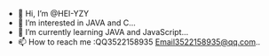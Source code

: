 - 👋 Hi, I’m @HEI-YZY
- 👀 I’m interested in JAVA and C...
- 🌱 I’m currently learning JAVA and JavaScript...
- 📫 How to reach me :QQ3522158935  Email3522158935@qq.com..

<!---
HEI-YZY/HEI-YZY is a ✨ special ✨ repository because its `README.md` (this file) appears on your GitHub profile.
You can click the Preview link to take a look at your changes.
--->
